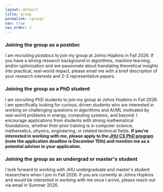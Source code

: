 ```yaml
---
layout: default
title: group
permalink: /group/
nav: true
nav_order: 3
---
```


### Joining the group as a postdoc

I am recruiting postdocs to join my group at Johns Hopkins in Fall 2026. If you have a strong research background in algorithms, machine learning, and/or optimization and are passionate about translating theoretical insights into practical, real-world impact, please email me with a brief description of your research interests and 2-3 representative papers.

### Joining the group as a PhD student

I am recruiting PhD students to join my group at Johns Hopkins in Fall 2026. I am specifically looking for curious, driven students who are interested in working on challenging questions in algorithms and AI/ML motivated by real-world problems in energy, computing systems, and beyond. I encourage applications from students with strong mathematical foundations, whether their prior training is in computer science, mathematics, physics, engineering, or related technical fields.
**If you're interested in working with me, please apply to the [JHU CS PhD program](https://www.cs.jhu.edu/academic-programs/graduate-studies/phd-program/) (note the application deadline is December 15th) and mention me as a potential advisor in your application.**


### Joining the group as an undergrad or master's student

I look forward to working with JHU undergraduate and master's student researchers when I join in Fall 2026. If you are currently at Johns Hopkins and would be interested in working with me once I arrive, please reach out via email in Summer 2026.




